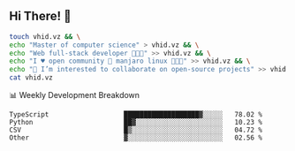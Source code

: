 ## Hi There! 👋

```sh
touch vhid.vz && \
echo "Master of computer science" > vhid.vz && \
echo "Web full-stack developer 🙈🙉🙊" >> vhid.vz && \
echo "I ♥️ open community 🎯 manjaro linux 🎉🐍🥳" >> vhid.vz && \
echo "👯 I’m interested to collaborate on open-source projects" >> vhid.vz && \
cat vhid.vz
```
:bar_chart: Weekly Development Breakdown

<!--START_SECTION:waka-->

```text
TypeScript                   ███████████████████▓░░░░░   78.02 %
Python                       ██▓░░░░░░░░░░░░░░░░░░░░░░   10.23 %
CSV                          █▒░░░░░░░░░░░░░░░░░░░░░░░   04.72 %
Other                        ▓░░░░░░░░░░░░░░░░░░░░░░░░   02.56 %
```

<!--END_SECTION:waka-->
